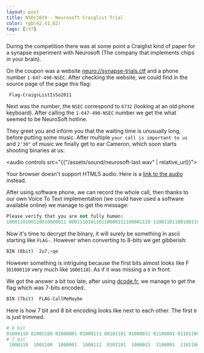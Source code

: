 ```yaml
---
layout: post
title: NSEC2019 - Neurosoft Craiglist Trial
color: rgb(42,41,62)
tags: [ctf]
---
```


During the competition there was at some point a Craiglist kind of paper for a synapse experiment
with Neurosoft (The company that implements chips in your brain).

On the coupon was a website [neuro://synapse-trials.ctf](neuro://synapse-trials.ctf) and a phone number `1-647-490-NSEC`.
After checking the website, we could find in the source page of the page this flag:

```
 Flag-CraigsListIsSo2011
```
 
Next was the number, the `NSEC` correspond to `6732` (looking at an old phone keyboard).
After calling the `1-647-490-NSEC` number we get the what seemed to be NeuroSoft hotline.

They greet you and inform you that the waiting time is unusually long, before putting some 
music. After multiple `your call is important to us` and `2'30"` of music we finally get to ear Cameron, 
which soon starts shooting binaries at us:

<audio controls src="{{"/assets/sound/neurosoft-last.wav" | relative_url}}">
<p>Your browser doesn't support HTML5 audio. Here is a <a href="{{"/assets/sound/dolphin.wav" | relative_url}}">link to the audio</a> instead.</p></audio>

After using software phone, we can record the whole call, then thanks to our own Voice To Text implementation
(we could have used a software available online) we manage to get the message:

```coffeescript
Please verify that you are not fully human:
1000110100110010000011 000111010110110000111100001110 110011011001001101110010110011 011100001111100111000101100101
```

Now it's time to decrypt the binary, it will surely be something in ascii starting like `FLAG-`.
However when converting to 8-bits we get gibberish:

```bash
BIN (8bit)	2u7,>qe
```

However something is intriguing because the first bits almost looks like F (`01000110` very much like `1000110`).
As if it was missing a `0` in front.

We got the answer a bit too late, after using [dcode.fr](https://www.dcode.fr/code-ascii), we manage to get 
the flag which was 7-bits encoded.

```bash
BIN (7bit)	FLAG-CallMeMaybe
```

Here is how 7 bit and 8 bit encoding looks like next to each other. The first `0` is just trimmed.
```coffeescript
# 8 bit
01000110 01001100 01000001 01000111 00101101 01000011 01100001 01101100 01101100 01001101 01100101 01001101 01100001 01111001 01100010 01100101
# 7 bit
 1000110  1001100  1000001  1000111  0101101  1000011  1100001  1101100  1101100  1001101  1100101  1001101  1100001  1111001  1100010  1100101
```
